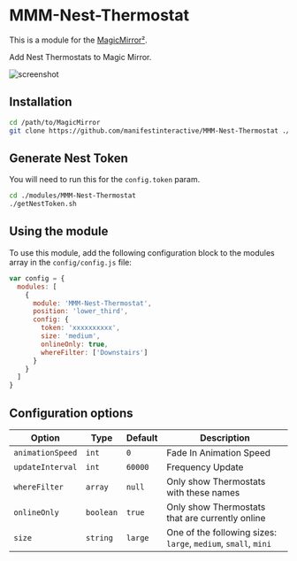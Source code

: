 # MMM-Nest-Thermostat

This is a module for the [MagicMirror²](https://github.com/MichMich/MagicMirror/).

Add Nest Thermostats to Magic Mirror.

![screenshot](https://peter.build/magic-mirror/mmm-nest-thermostat.png)

## Installation

```bash
cd /path/to/MagicMirror
git clone https://github.com/manifestinteractive/MMM-Nest-Thermostat ./modules/MMM-Nest-Thermostat
```

## Generate Nest Token

You will need to run this for the `config.token` param.

```bash
cd ./modules/MMM-Nest-Thermostat
./getNestToken.sh
```

## Using the module

To use this module, add the following configuration block to the modules array in the `config/config.js` file:

```js
var config = {
  modules: [
    {
      module: 'MMM-Nest-Thermostat',
      position: 'lower_third',
      config: {
        token: 'xxxxxxxxxx',
        size: 'medium',
        onlineOnly: true,
        whereFilter: ['Downstairs']
      }
    }
  ]
}
```

## Configuration options

Option           | Type      | Default | Description
-----------------|-----------|---------|--------------------------------------------------------------
`animationSpeed` | `int`     | `0`     | Fade In Animation Speed
`updateInterval` | `int`     | `60000` | Frequency Update
`whereFilter`    | `array`   | `null`  | Only show Thermostats with these names
`onlineOnly`     | `boolean` | `true`  | Only show Thermostats that are currently online
`size`           | `string`  | `large` | One of the following sizes: `large`, `medium`, `small`, `mini`

